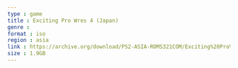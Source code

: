 ```yaml
---
type : game
title : Exciting Pro Wres 4 (Japan)
genre : 
format : iso
region : asia
link : https://archive.org/download/PS2-ASIA-ROMS321COM/Exciting%20Pro%20Wres%204%20%28Japan%29.7z
size : 1.9GB
---
```

